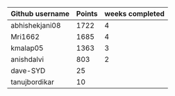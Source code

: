| Github username | Points | weeks completed |
|-----------------|--------|-----------------|
| abhishekjani08 | 1722 | 4 |
| Mri1662        | 1685 | 4 |
| kmalap05       | 1363 | 3 |
| anishdalvi     | 803 | 2 |
| dave-SYD       | 25 | |
| tanujbordikar  | 10 | |

